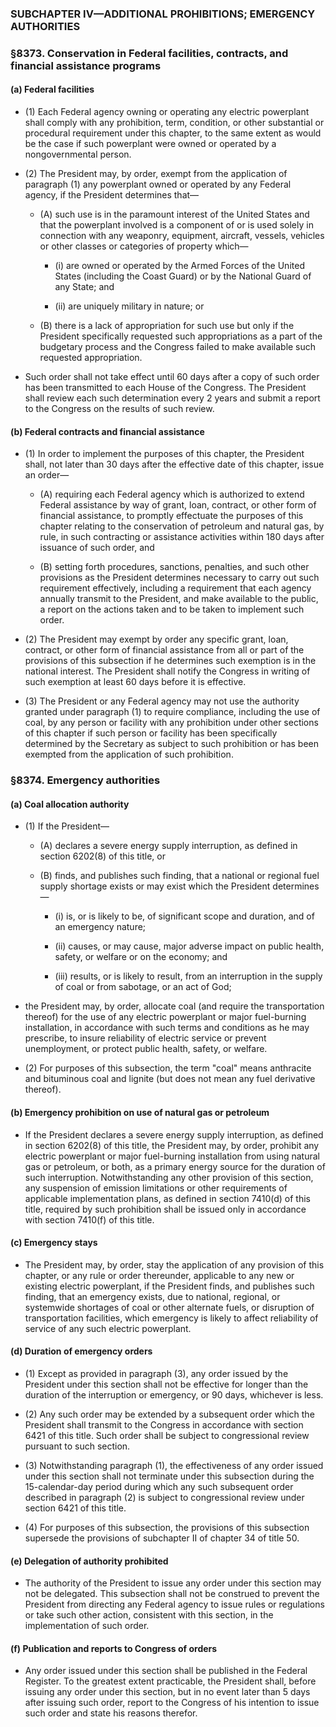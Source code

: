 ### SUBCHAPTER IV—ADDITIONAL PROHIBITIONS; EMERGENCY AUTHORITIES

### §8373. Conservation in Federal facilities, contracts, and financial assistance programs
#### (a) Federal facilities
* (1) Each Federal agency owning or operating any electric powerplant shall comply with any prohibition, term, condition, or other substantial or procedural requirement under this chapter, to the same extent as would be the case if such powerplant were owned or operated by a nongovernmental person.

* (2) The President may, by order, exempt from the application of paragraph (1) any powerplant owned or operated by any Federal agency, if the President determines that—

  * (A) such use is in the paramount interest of the United States and that the powerplant involved is a component of or is used solely in connection with any weaponry, equipment, aircraft, vessels, vehicles or other classes or categories of property which—

    * (i) are owned or operated by the Armed Forces of the United States (including the Coast Guard) or by the National Guard of any State; and

    * (ii) are uniquely military in nature; or


  * (B) there is a lack of appropriation for such use but only if the President specifically requested such appropriations as a part of the budgetary process and the Congress failed to make available such requested appropriation.


* Such order shall not take effect until 60 days after a copy of such order has been transmitted to each House of the Congress. The President shall review each such determination every 2 years and submit a report to the Congress on the results of such review.

#### (b) Federal contracts and financial assistance
* (1) In order to implement the purposes of this chapter, the President shall, not later than 30 days after the effective date of this chapter, issue an order—

  * (A) requiring each Federal agency which is authorized to extend Federal assistance by way of grant, loan, contract, or other form of financial assistance, to promptly effectuate the purposes of this chapter relating to the conservation of petroleum and natural gas, by rule, in such contracting or assistance activities within 180 days after issuance of such order, and

  * (B) setting forth procedures, sanctions, penalties, and such other provisions as the President determines necessary to carry out such requirement effectively, including a requirement that each agency annually transmit to the President, and make available to the public, a report on the actions taken and to be taken to implement such order.


* (2) The President may exempt by order any specific grant, loan, contract, or other form of financial assistance from all or part of the provisions of this subsection if he determines such exemption is in the national interest. The President shall notify the Congress in writing of such exemption at least 60 days before it is effective.

* (3) The President or any Federal agency may not use the authority granted under paragraph (1) to require compliance, including the use of coal, by any person or facility with any prohibition under other sections of this chapter if such person or facility has been specifically determined by the Secretary as subject to such prohibition or has been exempted from the application of such prohibition.

### §8374. Emergency authorities
#### (a) Coal allocation authority
* (1) If the President—

  * (A) declares a severe energy supply interruption, as defined in section 6202(8) of this title, or

  * (B) finds, and publishes such finding, that a national or regional fuel supply shortage exists or may exist which the President determines—

    * (i) is, or is likely to be, of significant scope and duration, and of an emergency nature;

    * (ii) causes, or may cause, major adverse impact on public health, safety, or welfare or on the economy; and

    * (iii) results, or is likely to result, from an interruption in the supply of coal or from sabotage, or an act of God;


* the President may, by order, allocate coal (and require the transportation thereof) for the use of any electric powerplant or major fuel-burning installation, in accordance with such terms and conditions as he may prescribe, to insure reliability of electric service or prevent unemployment, or protect public health, safety, or welfare.

* (2) For purposes of this subsection, the term "coal" means anthracite and bituminous coal and lignite (but does not mean any fuel derivative thereof).

#### (b) Emergency prohibition on use of natural gas or petroleum
* If the President declares a severe energy supply interruption, as defined in section 6202(8) of this title, the President may, by order, prohibit any electric powerplant or major fuel-burning installation from using natural gas or petroleum, or both, as a primary energy source for the duration of such interruption. Notwithstanding any other provision of this section, any suspension of emission limitations or other requirements of applicable implementation plans, as defined in section 7410(d) of this title, required by such prohibition shall be issued only in accordance with section 7410(f) of this title.

#### (c) Emergency stays
* The President may, by order, stay the application of any provision of this chapter, or any rule or order thereunder, applicable to any new or existing electric powerplant, if the President finds, and publishes such finding, that an emergency exists, due to national, regional, or systemwide shortages of coal or other alternate fuels, or disruption of transportation facilities, which emergency is likely to affect reliability of service of any such electric powerplant.

#### (d) Duration of emergency orders
* (1) Except as provided in paragraph (3), any order issued by the President under this section shall not be effective for longer than the duration of the interruption or emergency, or 90 days, whichever is less.

* (2) Any such order may be extended by a subsequent order which the President shall transmit to the Congress in accordance with section 6421 of this title. Such order shall be subject to congressional review pursuant to such section.

* (3) Notwithstanding paragraph (1), the effectiveness of any order issued under this section shall not terminate under this subsection during the 15-calendar-day period during which any such subsequent order described in paragraph (2) is subject to congressional review under section 6421 of this title.

* (4) For purposes of this subsection, the provisions of this subsection supersede the provisions of subchapter II of chapter 34 of title 50.

#### (e) Delegation of authority prohibited
* The authority of the President to issue any order under this section may not be delegated. This subsection shall not be construed to prevent the President from directing any Federal agency to issue rules or regulations or take such other action, consistent with this section, in the implementation of such order.

#### (f) Publication and reports to Congress of orders
* Any order issued under this section shall be published in the Federal Register. To the greatest extent practicable, the President shall, before issuing any order under this section, but in no event later than 5 days after issuing such order, report to the Congress of his intention to issue such order and state his reasons therefor.
